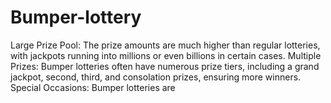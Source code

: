 # Bumper-lottery
Large Prize Pool: The prize amounts are much higher than regular lotteries, with jackpots running into millions or even billions in certain cases.  Multiple Prizes: Bumper lotteries often have numerous prize tiers, including a grand jackpot, second, third, and consolation prizes, ensuring more winners.  Special Occasions: Bumper lotteries are 
